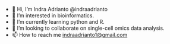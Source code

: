 - 👋 Hi, I’m Indra Adrianto @indraadrianto
- 👀 I’m interested in bioinformatics.
- 🌱 I’m currently learning python and R.
- 💞️ I’m looking to collaborate on single-cell omics data analysis.
- 📫 How to reach me indraadrianto1@gmail.com

<!---
indraadrianto/indraadrianto is a ✨ special ✨ repository because its `README.md` (this file) appears on your GitHub profile.
You can click the Preview link to take a look at your changes.
--->
